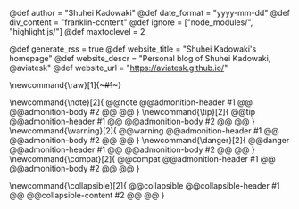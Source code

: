 <!-- Franklin default -->
@def author = "Shuhei Kadowaki"
@def date_format = "yyyy-mm-dd"
@def div_content = "franklin-content"
@def ignore = ["node_modules/", "highlight.js/"]
@def maxtoclevel = 2

<!-- RSS -->
@def generate_rss  = true
@def website_title = "Shuhei Kadowaki's homepage"
@def website_descr = "Personal blog of Shuhei Kadowaki, @aviatesk"
@def website_url   = "https://aviatesk.github.io/"

<!-- commands -->
<!-- inserts a raw HTML -->
\newcommand{\raw}[1]{~~~#1~~~}

<!-- admonitions -->
\newcommand{\note}[2]{
  @@note
    @@admonition-header #1 @@
    @@admonition-body #2 @@
  @@
}
\newcommand{\tip}[2]{
  @@tip
    @@admonition-header #1 @@
    @@admonition-body #2 @@
  @@
}
\newcommand{\warning}[2]{
  @@warning
    @@admonition-header #1 @@
    @@admonition-body #2 @@
  @@
}
\newcommand{\danger}[2]{
  @@danger
    @@admonition-header #1 @@
    @@admonition-body #2 @@
  @@
}
\newcommand{\compat}[2]{
  @@compat
    @@admonition-header #1 @@
    @@admonition-body #2 @@
  @@
}

<!-- collapsible block -->
\newcommand{\collapsible}[2]{
  @@collapsible
    @@collapsible-header #1 @@
    @@collapsible-content #2 @@
  @@
}
